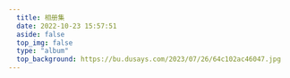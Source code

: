 ```yaml
---
  title: 相册集
  date: 2022-10-23 15:57:51
  aside: false
  top_img: false
  type: "album"
  top_background: https://bu.dusays.com/2023/07/26/64c102ac46047.jpg
---
```

